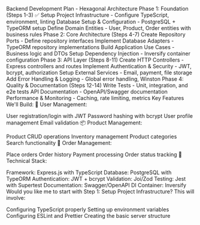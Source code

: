 Backend Development Plan - Hexagonal Architecture
Phase 1: Foundation (Steps 1-3)
✅ Setup Project Infrastructure - Configure TypeScript, environment, linting
Database Setup & Configuration - PostgreSQL + TypeORM setup
Define Domain Entities - User, Product, Order entities with business rules
Phase 2: Core Architecture (Steps 4-7)
Create Repository Ports - Define repository interfaces
Implement Database Adapters - TypeORM repository implementations
Build Application Use Cases - Business logic and DTOs
Setup Dependency Injection - Inversify container configuration
Phase 3: API Layer (Steps 8-11)
Create HTTP Controllers - Express controllers and routes
Implement Authentication & Security - JWT, bcrypt, authorization
Setup External Services - Email, payment, file storage
Add Error Handling & Logging - Global error handling, Winston
Phase 4: Quality & Documentation (Steps 12-14)
Write Tests - Unit, integration, and e2e tests
API Documentation - OpenAPI/Swagger documentation
Performance & Monitoring - Caching, rate limiting, metrics
Key Features We'll Build:
👥 User Management:

User registration/login with JWT
Password hashing with bcrypt
User profile management
Email validation
📦 Product Management:

Product CRUD operations
Inventory management
Product categories
Search functionality
🛒 Order Management:

Place orders
Order history
Payment processing
Order status tracking
🔧 Technical Stack:

Framework: Express.js with TypeScript
Database: PostgreSQL with TypeORM
Authentication: JWT + bcrypt
Validation: Joi/Zod
Testing: Jest with Supertest
Documentation: Swagger/OpenAPI
DI Container: Inversify
Would you like me to start with Step 1: Setup Project Infrastructure? This will involve:

Configuring TypeScript properly
Setting up environment variables
Configuring ESLint and Prettier
Creating the basic server structure

